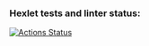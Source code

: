### Hexlet tests and linter status:
[![Actions Status](https://github.com/256sha9gag/fullstack-javascript-project-lvl1/workflows/hexlet-check/badge.svg)](https://github.com/256sha9gag/fullstack-javascript-project-lvl1/actions)